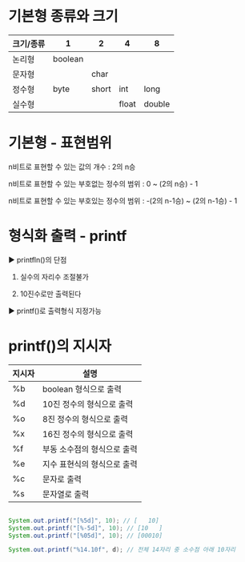 # 기본형 종류와 크기 

|크기/종류|1|2|4|8|
|------|-------|--------|---------|----------|
|논리형|boolean| | | |
|문자형| |char| | |
|정수형|byte|short|int|long|
|실수형| | |float|double|

# 기본형 - 표현범위

n비트로 표현할 수 있는 값의 개수 : 2의 n승

n비트로 표현할 수 있는 부호없는 정수의 범위 : 0 ~ (2의 n승) - 1

n비트로 표현할 수 있는 부호있는 정수의 범위 : -(2의 n-1승) ~ (2의 n-1승) - 1

# 형식화 출력 - printf

▶ printfln()의 단점

1. 실수의 자리수 조절불가

2. 10진수로만 출력된다

▶ printf()로 출력형식 지정가능

# printf()의 지시자

|지시자|설명|
|-----|---------|
|%b|boolean 형식으로 출력|
|%d|10진 정수의 형식으로 출력|
|%o|8진 정수의 형식으로 출력|
|%x|16진 정수의 형식으로 출력|
|%f|부동 소수점의 형식으로 출력|
|%e|지수 표현식의 형식으로 출력|
|%c|문자로 출력|
|%s|문자열로 출력|

```java

System.out.printf("[%5d]", 10); // [   10]
System.out.printf("[%-5d]", 10); // [10   ]
System.out.printf("[%05d]", 10); // [00010]

System.out.printf("%14.10f", d); // 전체 14자리 중 소수점 아래 10자리

```
